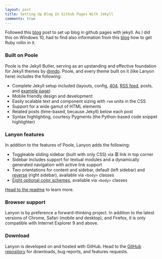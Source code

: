 ```yaml
---
layout: post
title: Setting Up Blog In Github Pages With Jekyll
comments: true
---
```


Followed this [blog](http://www.hakshak.com/2015/01/04/learning_github.io_jekyll_and_poole/)
post to set up blog in github pages with jekyll. As I did this on Windows 10, had to find
also information from this [blog](http://jekyll-windows.juthilo.com/1-ruby-and-devkit/) how to
get Ruby rollin in it.

### Built on Poole

Poole is the Jekyll Butler, serving as an upstanding and effective foundation for Jekyll
 themes by [@mdo](https://twitter.com/mdo). Poole, and every theme built on it
 (like Lanyon here)
 includes the following:

* Complete Jekyll setup included (layouts, config, [404](/404), [RSS feed](/atom.xml),
posts, and [example page](/about))
* Mobile friendly design and development
* Easily scalable text and component sizing with `rem` units in the CSS
* Support for a wide gamut of HTML elements
* Related posts (time-based, because Jekyll) below each post
* Syntax highlighting, courtesy Pygments (the Python-based code snippet highlighter)

### Lanyon features

In addition to the features of Poole, Lanyon adds the following:

* Toggleable sliding sidebar (built with only CSS) via **☰** link in top corner
* Sidebar includes support for textual modules and a dynamically generated navigation with
 active link support
* Two orientations for content and sidebar, default (left sidebar)
and [reverse](https://github.com/poole/lanyon#reverse-layout) (right sidebar),
available via `<body>` classes
* [Eight optional color schemes](https://github.com/poole/lanyon#themes), available
via `<body>` classes

[Head to the readme](https://github.com/poole/lanyon#readme) to learn more.

### Browser support

Lanyon is by preference a forward-thinking project. In addition to the latest versions of
Chrome, Safari (mobile and desktop), and Firefox, it is only compatible with
Internet Explorer 9 and above.

### Download

Lanyon is developed on and hosted with GitHub. Head to
the <a href="https://github.com/poole/lanyon">GitHub repository</a> for
downloads, bug reports, and features requests.
